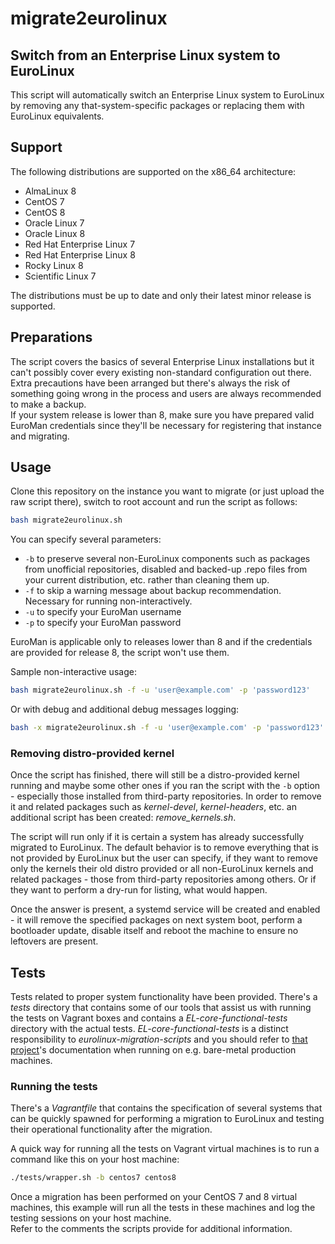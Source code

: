 # migrate2eurolinux

## Switch from an Enterprise Linux system to EuroLinux

This script will automatically switch an Enterprise Linux system to EuroLinux
by removing any that-system-specific packages or replacing them with EuroLinux
equivalents.

## Support

The following distributions are supported on the x86_64 architecture:
- AlmaLinux 8
- CentOS 7
- CentOS 8
- Oracle Linux 7
- Oracle Linux 8
- Red Hat Enterprise Linux 7
- Red Hat Enterprise Linux 8
- Rocky Linux 8
- Scientific Linux 7

The distributions must be up to date and only their latest minor release is
supported.

## Preparations

The script covers the basics of several Enterprise Linux installations but it
can't possibly cover every existing non-standard configuration out there.  
Extra precautions have been arranged but there's always the risk of something
going wrong in the process and users are always recommended to make a backup.  
If your system release is lower than 8, make sure you have prepared valid
EuroMan credentials since they'll be necessary for registering that instance
and migrating.

## Usage

Clone this repository on the instance you want to migrate (or just upload the
raw script there), switch to root account and run the script as follows:

```bash
bash migrate2eurolinux.sh
```

You can specify several parameters:

- `-b` to preserve several non-EuroLinux components such as packages from
  unofficial repositories, disabled and backed-up .repo files from your
  current distribution, etc. rather than cleaning them up.
- `-f` to skip a warning message about backup recommendation. Necessary for
  running non-interactively.
- `-u` to specify your EuroMan username
- `-p` to specify your EuroMan password

EuroMan is applicable only to releases lower than 8 and if the credentials are
provided for release 8, the script won't use them.

Sample non-interactive usage:

```bash
bash migrate2eurolinux.sh -f -u 'user@example.com' -p 'password123'
```

Or with debug and additional debug messages logging:

```bash
bash -x migrate2eurolinux.sh -f -u 'user@example.com' -p 'password123' | tee -a migration_debug.log
```

### Removing distro-provided kernel

Once the script has finished, there will still be a distro-provided kernel
running and maybe some other ones if you ran the script with the `-b` option -
especially those installed from third-party repositories. In order to remove
it and related packages such as *kernel-devel*, *kernel-headers*, etc. an
additional script has been created: *remove_kernels.sh*.

The script will run only if it is certain a system has already successfully
migrated to EuroLinux. The default behavior is to remove everything that is
not provided by EuroLinux but the user can specify, if they want to remove
only the kernels their old distro provided or all non-EuroLinux kernels and
related packages - those from third-party repositories among others. Or if
they want to perform a dry-run for listing, what would happen.

Once the answer is present, a systemd service will be created and enabled - it
will remove the specified packages on next system boot, perform a bootloader
update, disable itself and reboot the machine to ensure no leftovers are
present.

## Tests

Tests related to proper system functionality have been provided. There's a
*tests* directory that contains some of our tools that assist us with running
the tests on Vagrant boxes and contains a *EL-core-functional-tests* directory
with the actual tests.
*EL-core-functional-tests* is a distinct responsibility to
*eurolinux-migration-scripts* and you should refer to [that
project](https://github.com/EuroLinux/EL-core-functional-tests)'s
documentation when running on e.g. bare-metal production machines.

### Running the tests

There's a *Vagrantfile* that contains the specification of several systems
that can be quickly spawned for performing a migration to EuroLinux and
testing their operational functionality after the migration. 

A quick way for running all the tests on Vagrant virtual machines is to run a
command like this on your host machine:

```bash
./tests/wrapper.sh -b centos7 centos8
```

Once a migration has been performed on your CentOS 7 and 8 virtual machines,
this example will run all the tests in these machines and log the testing
sessions on your host machine.  
Refer to the comments the scripts provide for additional information.

